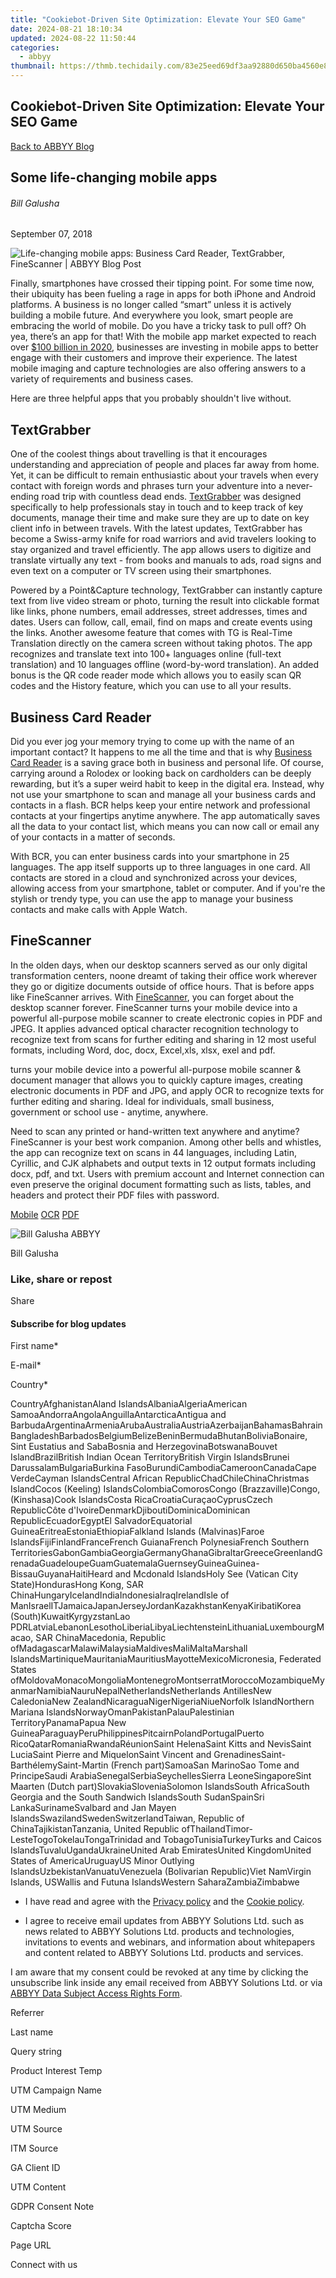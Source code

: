 ```yaml
---
title: "Cookiebot-Driven Site Optimization: Elevate Your SEO Game"
date: 2024-08-21 18:10:34
updated: 2024-08-22 11:50:44
categories:
  - abbyy
thumbnail: https://thmb.techidaily.com/83e25eed69df3aa92880d650ba4560e8ba50f00f0835c8a9e56b3818bf712cbe.jpg
---
```


## Cookiebot-Driven Site Optimization: Elevate Your SEO Game

[Back to ABBYY Blog](https://tools.techidaily.com/abbyy/products/)

## Some life-changing mobile apps

###### Bill Galusha

September 07, 2018

![Life-changing mobile apps: Business Card Reader, TextGrabber, FineScanner | ABBYY Blog Post](https://static2.abbyy.com/abbyycommedia/25310/9541e_934x400.png) 

Finally, smartphones have crossed their tipping point. For some time now, their ubiquity has been fueling a rage in apps for both iPhone and Android platforms. A business is no longer called “smart” unless it is actively building a mobile future. And everywhere you look, smart people are embracing the world of mobile. Do you have a tricky task to pull off? Oh yea, there’s an app for that! With the mobile app market expected to reach over [$100 billion in 2020](https://www.businessinsider.com/big-data-is-the-key-to-the-app-market-reaching-100-billion-in-2020-2016-5?IR=T), businesses are investing in mobile apps to better engage with their customers and improve their experience. The latest mobile imaging and capture technologies are also offering answers to a variety of requirements and business cases.

Here are three helpful apps that you probably shouldn't live without.

## TextGrabber

One of the coolest things about travelling is that it encourages understanding and appreciation of people and places far away from home. Yet, it can be difficult to remain enthusiastic about your travels when every contact with foreign words and phrases turn your adventure into a never-ending road trip with countless dead ends. [TextGrabber](https://www.textgrabber.pro/en/) was designed specifically to help professionals stay in touch and to keep track of key documents, manage their time and make sure they are up to date on key client info in between travels. With the latest updates, TextGrabber has become a Swiss-army knife for road warriors and avid travelers looking to stay organized and travel efficiently. The app allows users to digitize and translate virtually any text - from books and manuals to ads, road signs and even text on a computer or TV screen using their smartphones.

Powered by a Point&Capture technology, TextGrabber can instantly capture text from live video stream or photo, turning the result into clickable format like links, phone numbers, email addresses, street addresses, times and dates. Users can follow, call, email, find on maps and create events using the links. Another awesome feature that comes with TG is Real-Time Translation directly on the camera screen without taking photos. The app recognizes and translate text into 100+ languages online (full-text translation) and 10 languages offline (word-by-word translation). An added bonus is the QR code reader mode which allows you to easily scan QR codes and the History feature, which you can use to all your results.

## Business Card Reader

Did you ever jog your memory trying to come up with the name of an important contact? It happens to me all the time and that is why [Business Card Reader](https://www.abbyybcr.com/en/) is a saving grace both in business and personal life. Of course, carrying around a Rolodex or looking back on cardholders can be deeply rewarding, but it’s a super weird habit to keep in the digital era. Instead, why not use your smartphone to scan and manage all your business cards and contacts in a flash. BCR helps keep your entire network and professional contacts at your fingertips anytime anywhere. The app automatically saves all the data to your contact list, which means you can now call or email any of your contacts in a matter of seconds.

With BCR, you can enter business cards into your smartphone in 25 languages. The app itself supports up to three languages in one card. All contacts are stored in a cloud and synchronized across your devices, allowing access from your smartphone, tablet or computer. And if you're the stylish or trendy type, you can use the app to manage your business contacts and make calls with Apple Watch.

## FineScanner

In the olden days, when our desktop scanners served as our only digital transformation centers, noone dreamt of taking their office work wherever they go or digitize documents outside of office hours. That is before apps like FineScanner arrives. With [FineScanner](http://www.finescanner.com/en/), you can forget about the desktop scanner forever. FineScanner turns your mobile device into a powerful all-purpose mobile scanner to create electronic copies in PDF and JPEG. It applies advanced optical character recognition technology to recognize text from scans for further editing and sharing in 12 most useful formats, including Word, doc, docx, Excel,xls, xlsx, exel and pdf.

turns your mobile device into a powerful all-purpose mobile scanner & document manager that allows you to quickly capture images, creating electronic documents in PDF and JPG, and apply OCR to recognize texts for further editing and sharing. Ideal for individuals, small business, government or school use - anytime, anywhere.

Need to scan any printed or hand-written text anywhere and anytime? FineScanner is your best work companion. Among other bells and whistles, the app can recognize text on scans in 44 languages, including Latin, Cyrillic, and CJK alphabets and output texts in 12 output formats including docx, pdf, and txt. Users with premium account and Internet connection can even preserve the original document formatting such as lists, tables, and headers and protect their PDF files with password.

[Mobile](https://tools.techidaily.com/abbyy/products/) [OCR](https://tools.techidaily.com/abbyy/products/) [PDF](https://tools.techidaily.com/abbyy/products/) 

![Bill Galusha ABBYY](https://static5.abbyy.com/abbyycommedia/25718/billgalusha-99x99.png)

Bill Galusha

### Like, share or repost

Share 

#### Subscribe for blog updates

First name\*

E-mail\*

Сountry\*

СountryAfghanistanAland IslandsAlbaniaAlgeriaAmerican SamoaAndorraAngolaAnguillaAntarcticaAntigua and BarbudaArgentinaArmeniaArubaAustraliaAustriaAzerbaijanBahamasBahrainBangladeshBarbadosBelgiumBelizeBeninBermudaBhutanBoliviaBonaire, Sint Eustatius and SabaBosnia and HerzegovinaBotswanaBouvet IslandBrazilBritish Indian Ocean TerritoryBritish Virgin IslandsBrunei DarussalamBulgariaBurkina FasoBurundiCambodiaCameroonCanadaCape VerdeCayman IslandsCentral African RepublicChadChileChinaChristmas IslandCocos (Keeling) IslandsColombiaComorosCongo (Brazzaville)Congo, (Kinshasa)Cook IslandsCosta RicaCroatiaCuraçaoCyprusCzech RepublicCôte d'IvoireDenmarkDjiboutiDominicaDominican RepublicEcuadorEgyptEl SalvadorEquatorial GuineaEritreaEstoniaEthiopiaFalkland Islands (Malvinas)Faroe IslandsFijiFinlandFranceFrench GuianaFrench PolynesiaFrench Southern TerritoriesGabonGambiaGeorgiaGermanyGhanaGibraltarGreeceGreenlandGrenadaGuadeloupeGuamGuatemalaGuernseyGuineaGuinea-BissauGuyanaHaitiHeard and Mcdonald IslandsHoly See (Vatican City State)HondurasHong Kong, SAR ChinaHungaryIcelandIndiaIndonesiaIraqIrelandIsle of ManIsraelITJamaicaJapanJerseyJordanKazakhstanKenyaKiribatiKorea (South)KuwaitKyrgyzstanLao PDRLatviaLebanonLesothoLiberiaLibyaLiechtensteinLithuaniaLuxembourgMacao, SAR ChinaMacedonia, Republic ofMadagascarMalawiMalaysiaMaldivesMaliMaltaMarshall IslandsMartiniqueMauritaniaMauritiusMayotteMexicoMicronesia, Federated States ofMoldovaMonacoMongoliaMontenegroMontserratMoroccoMozambiqueMyanmarNamibiaNauruNepalNetherlandsNetherlands AntillesNew CaledoniaNew ZealandNicaraguaNigerNigeriaNiueNorfolk IslandNorthern Mariana IslandsNorwayOmanPakistanPalauPalestinian TerritoryPanamaPapua New GuineaParaguayPeruPhilippinesPitcairnPolandPortugalPuerto RicoQatarRomaniaRwandaRéunionSaint HelenaSaint Kitts and NevisSaint LuciaSaint Pierre and MiquelonSaint Vincent and GrenadinesSaint-BarthélemySaint-Martin (French part)SamoaSan MarinoSao Tome and PrincipeSaudi ArabiaSenegalSerbiaSeychellesSierra LeoneSingaporeSint Maarten (Dutch part)SlovakiaSloveniaSolomon IslandsSouth AfricaSouth Georgia and the South Sandwich IslandsSouth SudanSpainSri LankaSurinameSvalbard and Jan Mayen IslandsSwazilandSwedenSwitzerlandTaiwan, Republic of ChinaTajikistanTanzania, United Republic ofThailandTimor-LesteTogoTokelauTongaTrinidad and TobagoTunisiaTurkeyTurks and Caicos IslandsTuvaluUgandaUkraineUnited Arab EmiratesUnited KingdomUnited States of AmericaUruguayUS Minor Outlying IslandsUzbekistanVanuatuVenezuela (Bolivarian Republic)Viet NamVirgin Islands, USWallis and Futuna IslandsWestern SaharaZambiaZimbabwe

* I have read and agree with the [Privacy policy](https://tools.techidaily.com/abbyy/products/) and the [Cookie policy](https://tools.techidaily.com/abbyy/products/).

* I agree to receive email updates from ABBYY Solutions Ltd. such as news related to ABBYY Solutions Ltd. products and technologies, invitations to events and webinars, and information about whitepapers and content related to ABBYY Solutions Ltd. products and services.  
    
I am aware that my consent could be revoked at any time by clicking the unsubscribe link inside any email received from ABBYY Solutions Ltd. or via [ABBYY Data Subject Access Rights Form](https://tools.techidaily.com/abbyy/products/).

Referrer

Last name

Query string

Product Interest Temp

UTM Campaign Name

UTM Medium

UTM Source

ITM Source

GA Client ID

UTM Content

GDPR Consent Note

Captcha Score

Page URL

Connect with us

<ins class="adsbygoogle"
     style="display:block"
     data-ad-format="autorelaxed"
     data-ad-client="ca-pub-7571918770474297"
     data-ad-slot="1223367746"></ins>



<ins class="adsbygoogle"
     style="display:block"
     data-ad-client="ca-pub-7571918770474297"
     data-ad-slot="8358498916"
     data-ad-format="auto"
     data-full-width-responsive="true"></ins>
